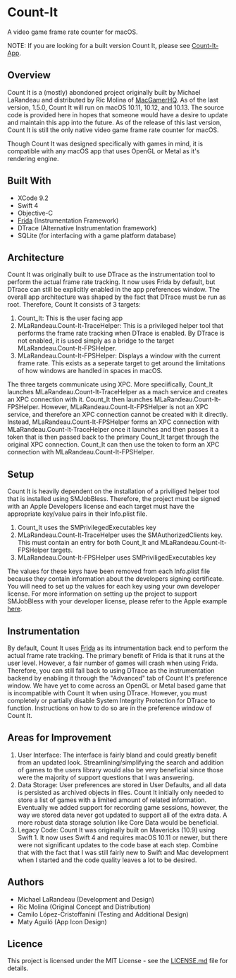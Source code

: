# Count-It
A video game frame rate counter for macOS.

NOTE: If you are looking for a built version Count It, please see [Count-It-App](https://github.com/mlarandeau/Count-It-App).

## Overview

Count It is a (mostly) abondoned project originally built by Michael LaRandeau and distributed by Ric Molina of [MacGamerHQ](https://www.macgamerhq.com).  As of the last version, 1.5.0, Count It will run on macOS 10.11, 10.12, and 10.13.  The source code is provided here in hopes that someone would have a desire to update and maintain this app into the future.  As of the release of this last version, Count It is still the only native video game frame rate counter for macOS.

Though Count It was designed specifically with games in mind, it is compatible with any macOS app that uses OpenGL or Metal as it's rendering engine.

## Built With

- XCode 9.2
- Swift 4
- Objective-C
- [Frida](https://www.frida.re) (Instrumentation Framework)
- DTrace (Alternative Instrumentation framework)
- SQLite (for interfacing with a game platform database)


## Architecture

Count It was originally built to use DTrace as the instrumentation tool to perform the actual frame rate tracking.  It now uses Frida by default, but DTrace can still be explicitly enabled in the app preferences window.  The overall app architecture was shaped by the fact that DTrace must be run as root.  Therefore, Count It consists of 3 targets:

1. Count_It: This is the user facing app
2. MLaRandeau.Count-It-TraceHelper: This is a privileged helper tool that performs the frame rate tracking when DTrace is enabled.  By DTrace is not enabled, it is used simply as a bridge to the target MLaRandeau.Count-It-FPSHelper.
3. MLaRandeau.Count-It-FPSHelper: Displays a window with the current frame rate.  This exists as a seperate target to get around the limitations of how windows are handled in spaces in macOS.

The three targets communicate using XPC.  More speciifically, Count_It launches MLaRandeau.Count-It-TraceHelper as a mach service and creates an XPC connection with it.  Count_It then launches MLaRandeau.Count-It-FPSHelper.  However, MLaRandeau.Count-It-FPSHelper is not an XPC service, and therefore an XPC connection cannot be created with it directly.  Instead, MLaRandeau.Count-It-FPSHelper forms an XPC connection with MLaRandeau.Count-It-TraceHelper once it launches and then passes it a token that is then passed back to the primary Count_It target through the original XPC connection.  Count_It can then use the token to form an XPC connection with MLaRandeau.Count-It-FPSHelper.

## Setup

Count It is heavily dependent on the installation of a priviliged helper tool that is installed using SMJobBless.  Therefore, the project must be signed with an Apple Developers license and each target must have the appropriate key/value pairs in their Info.plist file.

1. Count_It uses the SMPrivilegedExecutables key
2. MLaRandeau.Count-It-TraceHelper uses the SMAuthorizedClients key.  This must contain an entry for both Count_It and MLaRandeau.Count-It-FPSHelper targets.
3. MLaRandeau.Count-It-FPSHelper uses SMPriviligedExecutables key

The values for these keys have been removed from each Info.plist file because they contain information about the developers signing certificate.  You will need to set up the values for each key using your own developer license.  For more information on setting up the project to support SMJobBless with your developer license, please refer to the Apple example [here](https://developer.apple.com/library/content/samplecode/SMJobBless/Introduction/Intro.html).

## Instrumentation

By default, Count It uses [Frida](https://www.frida.re) as its intrumentation back end to perform the actual frame rate tracking.  The primary benefit of Frida is that it runs at the user level.  However, a fair number of games will crash when using Frida.  Therefore, you can still fall back to using DTrace as the instrumentation backend by enabling it through the "Advanced" tab of Count It's preference window.  We have yet to come across an OpenGL or Metal based game that is incompatible with Count It when using DTrace.    However, you must completely or partially disable System Integrity Protection for DTrace to function.  Instructions on how to do so are in the preference window of Count It.

## Areas for Improvement

1. User Interface: The interface is fairly bland and could greatly benefit from an updated look.  Streamlining/simplifying the search and addition of games to the users library would also be very beneficial since those were the majority of support questions that I was answering.
2. Data Storage:  User preferences are stored in User Defaults, and all data is persisted as archived objects in files.  Count It initially only needed to store a list of games with a limited amount of related information.  Eventually we added support for recording game sessions, however, the way we stored data never got updated to support all of the extra data.  A more robust data storage solution like Core Data would be beneficial.
3. Legacy Code: Count It was originally built on Mavericks (10.9) using Swift 1.  It now uses Swift 4 and requires macOS 10.11 or newer, but there were not significant updates to the code base at each step.  Combine that with the fact that I was still fairly new to Swift and Mac development when I started and the code quality leaves a lot to be desired.

## Authors

- Michael LaRandeau (Development and Design)
- Ric Molina (Original Concept and Distribution)
- Camilo López-Cristoffanini (Testing and Additional Design)
- Maty Aguiló (App Icon Design)

## Licence

This project is licensed under the MIT License - see the [LICENSE.md](LICENSE.md) file for details.
